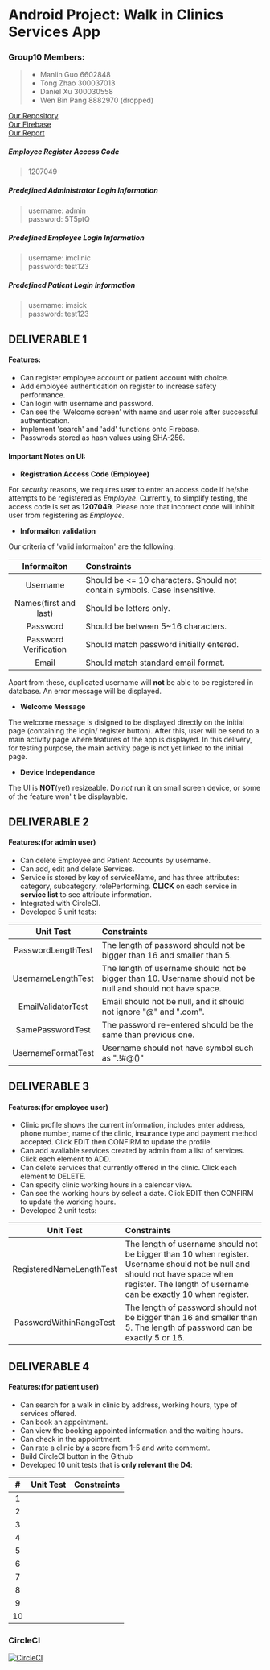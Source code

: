 # Android Project: Walk in Clinics Services App

### Group10 Members:
> * Manlin Guo 6602848
> * Tong Zhao 300037013
> * Daniel Xu 300030558
> * Wen Bin Pang 8882970 (dropped)

[Our Repository](https://github.com/SEG2105-uottawa/seg2x05-project-f19-10.git)  
[Our Firebase](https://console.firebase.google.com/u/0/project/clinicservice-f449a/database/clinicservice-f449a/data)  
[Our Report](https://docs.google.com/document/d/1bB7Uej0rPMWGUeHd7TDuLa58uLVkGKgfUs-umDlaNGA/edit#heading=h.maef8e7hh3pg)

##### Employee Register Access Code
> 1207049  
##### Predefined Administrator Login Information
> username: admin  
> password: 5T5ptQ   
##### Predefined Employee Login Information 
> username: imclinic  
> password: test123  
##### Predefined Patient Login Information
> username: imsick  
> password: test123  


## DELIVERABLE 1
#### Features:
* Can register employee account or patient account with choice.
* Add employee authentication on register to increase safety performance.
* Can login with username and password.
* Can see the ‘Welcome screen’ with name and user role after successful authentication.
* Implement 'search' and 'add' functions onto Firebase.
* Passwrods stored as hash values using SHA-256.


#### Important Notes on UI:

* **Registration Access Code (Employee)**

For *security* reasons, we requires user to enter an access code if he/she attempts to be registered as *Employee*. Currently, to simplify testing, the access code is set as **1207049**. Please note that incorrect code will inhibit user from registering as *Employee*.
* **Informaiton validation**

Our criteria of 'valid informaiton' are the following:

| Informaiton 		| Constraints | 
| :-------------:	| :------------------------------------| 
| Username  		|  Should be <= 10 characters. Should not contain symbols. Case insensitive. |
| Names(first and last) |  Should be letters only. |  
| Password      	|  Should be between 5~16 characters. | 
| Password Verification |  Should match password initially entered. |
| Email			|  Should match standard email format. |

Apart from these, duplicated username will **not** be able to be registered in database. An error message will be displayed.
* **Welcome Message**

The welcome message is disigned to be displayed directly on the initial page (containing the login/ register button). After this, user will be send to a main activity page where features of the app is displayed.
In this delivery, for testing purpose, the main activity page is not yet linked to the initial page.

* **Device Independance**

The UI is **NOT**(yet) resizeable. Do *not* run it on small screen device, or some of the feature won' t be displayable.


## DELIVERABLE 2
#### Features:(for admin user)
* Can delete Employee and Patient Accounts by username.
* Can add, edit and delete Services.
* Service is stored by key of serviceName, and has three attributes: category, subcategory, rolePerforming.  **CLICK** on each service in **service list** to see attribute information.
* Integrated with CircleCI.
* Developed 5 unit tests:

| Unit Test 		| Constraints | 
| :-------------:	| :------------------------------------| 
| PasswordLengthTest |  The length of password should not be bigger than 16 and smaller than 5. |
| UsernameLengthTest |  The length of username should not be bigger than 10. Username should not be null and should not have space. |  
| EmailValidatorTest |  Email should not be null, and it should not ignore "@" and ".com". | 
| SamePasswordTest |  The password re-entered should be the same than previous one. |
| UsernameFormatTest |  Username should not have symbol such as ".!#@()" |


## DELIVERABLE 3
#### Features:(for employee user)
* Clinic profile shows the current information, includes enter address, phone number, name of the clinic, insurance type and payment method accepted. Click EDIT then CONFIRM to update the profile. 
* Can add avaliable services created by admin from a list of services. Click each element to ADD. 
* Can delete services that currently offered in the clinic. Click each element to DELETE. 
* Can specify clinic working hours in a calendar view. 
* Can see the working hours by select a date. Click EDIT then CONFIRM to update the working hours. 
* Developed 2 unit tests: 

| Unit Test 		| Constraints | 
| :-------------:	| :------------------------------------| 
| RegisteredNameLengthTest |  The length of username should not be bigger than 10 when register. Username should not be null and should not have space when register. The length of username can be exactly 10 when register. |
| PasswordWithinRangeTest |  The length of password should not be bigger than 16 and smaller than 5. The length of password can be exactly 5 or 16. |  


## DELIVERABLE 4
#### Features:(for patient user)
* Can search for a walk in clinic by address, working hours, type of services offered.
* Can book an appointment.
* Can view the booking appointed information and the waiting hours.
* Can check in the appointment.
* Can rate a clinic by a score from 1-5 and write commemt.
* Build CircleCI button in the Github
* Developed 10 unit tests that is **only relevant the D4**:

|  #    | Unit Test 		| Constraints | 
| :---: | :-------------:	| :------------------------------------| 
| 1 |  |  |
| 2 |  |  | 
| 3 |  |  |
| 4 |  |  | 
| 5 |  |  |
| 6 |  |  | 
| 7 |  |  |
| 8 |  |  | 
| 9 |  |  |
| 10|  |  | 

### CircleCI
[![CircleCI](https://circleci.com/gh/SEG2105-uottawa/seg2x05-project-f19-10/tree/master.svg?style=svg&circle-token=dfc8cf14869d1c662016f9038e259c3505c4074a)](https://circleci.com/gh/SEG2105-uottawa/seg2x05-project-f19-10/tree/master)
